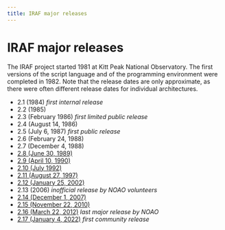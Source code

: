 ```yaml
---
title: IRAF major releases
---
```


# IRAF major releases

The IRAF project started 1981 at Kitt Peak National Observatory. The
first versions of the script language and of the programming
environment were completed in 1982. Note that the release dates are
only approximate, as there were often different release dates for
individual architectures.

* 2.1 (1984) *first internal release*
* 2.2 (1985)
* 2.3 (February 1986) *first limited public release*
* 2.4 (August 14, 1986)
* 2.5 (July 6, 1987) *first public release*
* 2.6 (February 24, 1988)
* 2.7 (December 4, 1988)
* [2.8 (June 30, 1989)](2.8)
* [2.9 (April 10, 1990)](2.9)
* [2.10 (July 1992)](2.10)
* [2.11 (August 27, 1997)](2.11)
* [2.12 (January 25, 2002)](2.12)
* 2.13 (2006) *inofficial release by NOAO volunteers*
* [2.14 (December 1, 2007)](2.14)
* [2.15 (November 22, 2010)](2.15)
* [2.16 (March 22, 2012)](2.16) *last major release by NOAO*
* [2.17 (January 4, 2022)](/release) *first community release*
